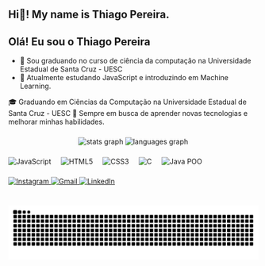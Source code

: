 <h2 align="left">Hi👋! My name is Thiago Pereira.</h2>

## Olá! Eu sou o Thiago Pereira 


- 🔭 Sou graduando no curso de ciência da computação na Universidade Estadual de Santa Cruz - UESC
- 🌱 Atualmente estudando JavaScript e introduzindo em Machine Learning.





<p align="left">  
🎓 Graduando em Ciências da Computação na Universidade Estadual de Santa Cruz - UESC 
🚀 Sempre em busca de aprender novas tecnologias e melhorar minhas habilidades.
</p>


###

<div align="center">
  <img src="https://github-readme-stats.vercel.app/api?username=thiagopereira19&hide_title=false&hide_rank=false&show_icons=true&include_all_commits=true&count_private=true&disable_animations=false&theme=dracula&locale=en&hide_border=false" height="150" alt="stats graph"  />
  <img src="https://github-readme-stats.vercel.app/api/top-langs?username=thiagopereira19&locale=en&hide_title=false&layout=compact&card_width=320&langs_count=5&theme=dracula&hide_border=false" height="150" alt="languages graph"  />
</div>

###


###

<div align="left">
  <img src="https://cdn.jsdelivr.net/gh/devicons/devicon/icons/javascript/javascript-original.svg" height="30" alt="JavaScript"  />
  <img width="12" />
  <img src="https://cdn.jsdelivr.net/gh/devicons/devicon/icons/html5/html5-original.svg" height="30" alt="HTML5"  />
  <img width="12" />
  <img src="https://cdn.jsdelivr.net/gh/devicons/devicon/icons/css3/css3-original.svg" height="30" alt="CSS3"  />
  <img width="12" />
  <img src="https://cdn.jsdelivr.net/gh/devicons/devicon/icons/c/c-original.svg" height="30" alt="C"  />
  <img width="12" />
  <img src="https://cdn.jsdelivr.net/gh/devicons/devicon/icons/java/java-original.svg" height="30" alt="Java POO" />
  <img width="12" />
</div>

###

<div align="left">
  
  <a href="https://instagram.com/thiago_s19" target="_blank">
  <img src="https://img.shields.io/static/v1?message=Instagram&logo=instagram&label=&color=E4405F&logoColor=white&labelColor=&style=for-the-badge" height="35" alt="Instagram" />
</a>
  <a href="mailto:thiago.contato1965@gmail.com">
  <img src="https://img.shields.io/static/v1?message=Gmail&logo=gmail&label=&color=D14836&logoColor=white&labelColor=&style=for-the-badge" height="35" alt="Gmail" />
  </a>
  <a href="https://www.linkedin.com/in/thiago-p-211906178/" target="_blank">
  <img src="https://img.shields.io/static/v1?message=LinkedIn&logo=linkedin&label=&color=0077B5&logoColor=white&labelColor=&style=for-the-badge" height="35" alt="LinkedIn" />
  </a>

</div>



###

<br clear="both">

<picture align="center">
  <source media="(prefers-color-scheme: dark)" srcset="https://raw.githubusercontent.com/thiagopereira19/thiagopereira19/output/github-contribution-grid-snake-dark.svg">
  <source media="(prefers-color-scheme: light)" srcset="https://raw.githubusercontent.com/thiagopereira19/thiagopereira19/output/github-contribution-grid-snake-dark.svg">
  <img align="center" alt="github contribution grid snake animation" src="https://raw.githubusercontent.com/thiagopereira19/thiagopereira19/output/github-contribution-grid-snake.svg">
</picture>

###
